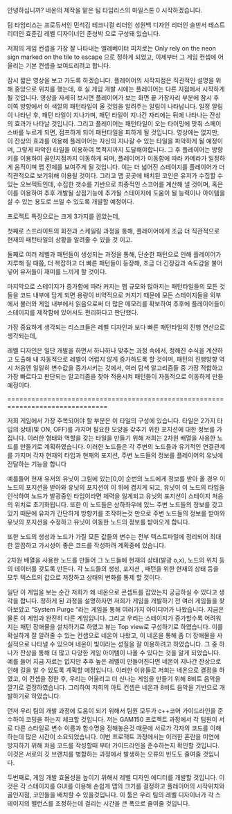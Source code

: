 안녕하십니까? 네온의 제작을 맡은 팀 타임리스의 마일스톤 0 시작하겠습니다.

팀 타임리스는
프로듀서인 민석김
테크니컬 리더인 성원백
디자인 리더인 슬빈서
테스트 리더인 효준김
레벨 디자이너인 준성박
으로 구성돼 있습니다.


저희의 게임 컨셉을 가장 잘 나타내는 엘레베이터 피치로는
Only rely on the neon sign marked on the tile to escape
으로 정하게 되었고, 이제부터 그 게임 컨셉에 어울리는 기본 컨셉을 보여드리려고 합니다.

잠시 짧은 영상을 보고 가도록 하겠습니다.
플레이어의 시작지점은 직관적인 설명을 위해 중앙으로 위치를 했는데, 후 실 게임 개발 시에는 플레이어는 다른 지점에서 시작하게 될 것입니다.
영상을 자세히 보시면 플레이어가 보는 화면 끝 가장자리 부분에 잠시 후 이쪽 방향에서 이 색깔의 패턴타일이 올 것임을 알려주는 알림이 나타납니다.
일정 알림이 나타난 후, 패턴 타일이 지나가며, 패턴 타일이 지나간 자리에는 뒤에 나타나는 잔상의 효과가 나타날 것입니다.
그리고 플레이어는 패턴타일이 오는 타이밍에 맞춰 스페이스바를 누르게 되면, 점프하게 되어 패턴타일을 피하게 될 것입니다.
영상에는 없지만, 이 잔상의 효과를 이용해 플레이어는 자신의 지나갈 수 있는 타일을 파악하게 될 예정이며, 그렇게 파악한 타일을 이용하여 목적지까지 도달해야합니다.
그 후 플레이어는 방향키를 이용하여 골인지점까지 이동하게 되며, 플레이어가 이동함에 따라 카메라가 일정하게 움직이며 맵 전체를 보여주게 될 것입니다.
이는 더 넓어진 스테이지를 플레이어가 더 직관적으로 보기위해 이용될 것이다.
그리고 맵 곳곳에 배치된 코인은 유저가 수집할 수 있는 오브젝트인데, 수집한 갯수를 기반으로 최종적인 스코어를 계산해 낼 것이며, 혹은 이를 이용하여 추후 개발될 상점기능에 추가될 스테이지에 도움이 될 능력이나 아이템을 살 수 있는 용도로 쓰일 수 있도록 개발할 예정이다.




프로젝트 특징으로는 크게 3가지를 꼽았는데,

첫째로 스프라이트의 회전과 스케일링 과정을 통해, 플레이어에게 조금 더 직관적으로 현재의 패턴타일의 상황을 알려줄 수 있을 것 이고.

둘째로 여러 레벨과 패턴들이 생성되는 과정을 통해, 단순한 패턴으로 인해 플레이어가 지루해 질 때쯤, 더 복잡하고 더 빠른 패턴들이 등장해, 조금 더 긴장감과 속도감을 불어넣어 유저들이 재미를 느끼게 할 것이다.

마지막으로 스테이지가 증가함에 따라 커지는 맵 규모와 많아지는 패턴타일들의 모든 것들을 코드 내부에 담게 되면 용량이 비약적으로 커지기 때문에 모든 스테이지들을 외부에서 불러와 게임 내부에서 읽음으로써 더 많은 메모리를 확보하여 추후에 플레이어들이 스테이지를 제작함에 있어서도 편리하다고 판단했다.




가장 중요하게 생각되는 리스크들은 레벨 디자인과 보다 빠른 패턴타일의 진행 연산으로 생각되는데,



레벨 디자인은 일단 개발을 하면서 하나하나 맞추는 과정 속에서, 정해진 수식을 계산하고 도출해 내 자동적으로 레벨이 어렵지 않게 증가하도록 할 것이며, 패턴의 진행방향 역시 처음엔 일일히 변수값을 증가시키는 것에서, 여러 탐색 알고리즘들 중 가장 적합하고 가장 빠르다고 판단되는 알고리즘을 찾아 적용시켜 패턴들이 자동적으로 이동하게 만들예정이다.



===============================================================================


저희 게임에서 가장 주목되어야 할 부분은 이 타일의 구성에 있습니다.
타일은 2가지 타입의 상태(빛 ON, OFF)를 가지며 필요한 모양을 갖추기 위한 포지션에 대한 정보를 가집니다.
이러한 형태와 역할을 갖는 타일을 만들기 위해 저희는 2차원 배열을 사용한 노드를 만들기로 계획하였습니다.
이러한 노드들은 각 주변의 노드들과 유기적인 연결관계를 가지며
각자 현재의 타입과 현재의 포지션, 주변 노드들의 정보를 플레이어의 유닛에 전달하는 기능을 합니다

예를들어 현재 유저의 유닛이 그림에 있는[0,0] 순번의 노드에게 정보를 받아 올 경우 이 노드의 포지션을 받아와 유닛의 포지션이 이 위에 겹치게 되고,
유닛이 이 노드의 타입을 인식하여 노드가 발광중인 타입이라면 체력을 잃게되고 유닛의 포지션이 스테이지 처음의 위치로 초기화됩니다.
또한 이 노드들은 상하좌우에 있느 주변 노드들의 정보를 갖고 있기 때문에 유저가 간단하게 방향키를 조작하는것 만으로 주변 노드들의 정보를 받아와
유닛의 포지션을 수정하고 유닛이 이동한 노드의 정보를 받아오게 합니다. 

또한 노드의 생성과 노드가 가질 모든 값들의 변수는 전부 텍스트파일에 정리되어 최대한 깔끔하고 가시성이 좋은 코드를 작성하려 계획중에 있습니다.



2차원 배열을 사용한 노드를 만들어 그 노드들에 현재의 상태(발광 o,x),  노드의 위치 등의 데이터를 갖도록 만든다.
각 노드들의 생성, 포지션 , 패턴을 위한 현재의 상태 등을 모두 텍스트의 값으로 저장하고 상태의 변화를 통제 할 것이다.







일단 이 게임을 보는 순간 저희가 왜 네온으로 콘셉트를 잡았는지 궁금하실 수 있다고 생각을 합니다. 정하게 된 과정을 설명하자면 저희가 게임을 개발하기 전 여러 게임들을 찾아보았고 “System Purge “라는 게임을 통해 여러가지 아이디어가 나왔습니다. 지금은 물론 이 게임과 완전히 다른 게임입니다. 그리고 우리는 스테이지가 증가할수록 어려워지는 패턴 장애물을 설치하기로 하였고 뷰는 Top view로 구성하기로 하였습니다. 이를 확실하게 잘 알려줄 수 있는 컨셉으로 네온이 나왔고, 이 네온을 통해 좀 더 장애물을 사실적으로 나타낼 수 있으며 네온이 빛이라는 성질을 잘 이용하려고 하였습니다. 그 중 하나가 잔상을 통해 더 많고 다양한 게임 아이템이 나올 수 있다는 것을 알게 되었습니다. 예를 들어 지금 자료는 없지만 추후 높은 레벨이 만들어진다면 네온이 지나간 잔상으로 인해 길을 알 수 있도록 계획할 예정입니다. 이러한 이유들로 저희는 네온으로 결정을 하였고, 이 컨셉을 정한 후, 우리는 어울리고 더 신나는 게임을 만들기 위해 8비트 음악을 깔기로 결정하였습니다. 그리하여 저희의 아트 컨셉은 네온과 8비트 음악을 기반으로 개발하기로 하였습니다.





먼저 우리 팀의 개발 과정에 도움이 되기 위해서 팀원 모두가 c++코어 가이드라인을 준수하여 코딩을 하는지 체크할 것입니다. 저는 GAM150 프로젝트 과정에서 각 팀원이 서로 다른 스타일로 변수 이름과 함수명을 정해놓은것 때문에 서로가 각자의 코드를 이해하는데 많은 시간이 소요되었습니다. 
이번 프로젝트 과정에서는 이러한 혼란을 미연에 방지하기 위해 처음 코드를 작성할때 부터 가이드라인을 준수하는지 확인할 것입니다. 
이것은 서로의 깃 브랜치를 병합하는 과정에서 발생하는 오류의 빈도도 줄여줄 것입니다.

두번째로, 게임 개발 효율성을 높이기 위해서 레벨 디자인 에디터를 개발할 것입니다.  이것은 각 스테이지를 GUI를 이용해 손쉽게 맵의 크기를 결정하고 플레이어의 시작위치와 골인지점, 코인들을 배치할 수 있을것입니다. 이 툴은 우리 팀의 레벨 디자이너가 각 스테이지의 밸런스를 조정하는데 걸리는 시간을 큰 폭으로 줄여줄 것입니다.
